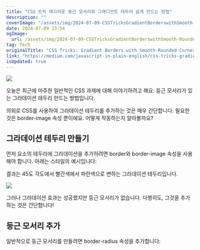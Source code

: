 ```yaml
---
title: "CSS 트릭 매끄러운 둥근 모서리와 그래디언트 테두리 쉽게 만드는 방법"
description: ""
coverImage: "/assets/img/2024-07-09-CSSTricksGradientBorderswithSmooth-RoundedCorners_0.png"
date: 2024-07-09 13:54
ogImage:
  url: /assets/img/2024-07-09-CSSTricksGradientBorderswithSmooth-RoundedCorners_0.png
tag: Tech
originalTitle: "CSS Tricks: Gradient Borders with Smooth-Rounded Corners"
link: "https://medium.com/javascript-in-plain-english/css-tricks-gradient-borders-with-smooth-rounded-corners-238211094580"
isUpdated: true
---
```


<img src="/assets/img/2024-07-09-CSSTricksGradientBorderswithSmooth-RoundedCorners_0.png" />

오늘은 최근에 마주한 일반적인 CSS 과제에 대해 이야기하려고 해요: 둥근 모서리가 있는 그라데이션 테두리 만드는 방법입니다.

의외로 CSS를 사용하여 그라데이션 테두리를 추가하는 것은 매우 간단합니다. 필요한 것은 border-image 속성 뿐이에요. 어떻게 작동하는지 알아볼까요?

## 그라데이션 테두리 만들기

<!-- seedividend - 사각형 -->

<ins class="adsbygoogle"
     style="display:block"
     data-ad-client="ca-pub-4877378276818686"
     data-ad-slot="1898504329"
     data-ad-format="auto"
     data-full-width-responsive="true"></ins>

<script>
     (adsbygoogle = window.adsbygoogle || []).push({});
</script>

먼저 요소의 테두리에 그라데이션을 추가하려면 border와 border-image 속성을 사용해야 합니다. 아래는 스타일의 예시입니다:

결과는 45도 각도에서 빨간색에서 파란색으로 변하는 그라데이션 테두리입니다.

<img src="/assets/img/2024-07-09-CSSTricksGradientBorderswithSmooth-RoundedCorners_1.png" />

그러나 그라데이션 효과는 성공했지만 둥근 모서리가 없습니다. 다행히도, 그것을 추가하는 것은 간단합니다!

<!-- seedividend - 사각형 -->

<ins class="adsbygoogle"
     style="display:block"
     data-ad-client="ca-pub-4877378276818686"
     data-ad-slot="1898504329"
     data-ad-format="auto"
     data-full-width-responsive="true"></ins>

<script>
     (adsbygoogle = window.adsbygoogle || []).push({});
</script>

## 둥근 모서리 추가

일반적으로 둥근 모서리를 만들려면 border-radius 속성을 추가합니다:
